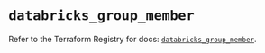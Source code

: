 # `databricks_group_member`

Refer to the Terraform Registry for docs: [`databricks_group_member`](https://registry.terraform.io/providers/databricks/databricks/1.81.0/docs/resources/group_member).
